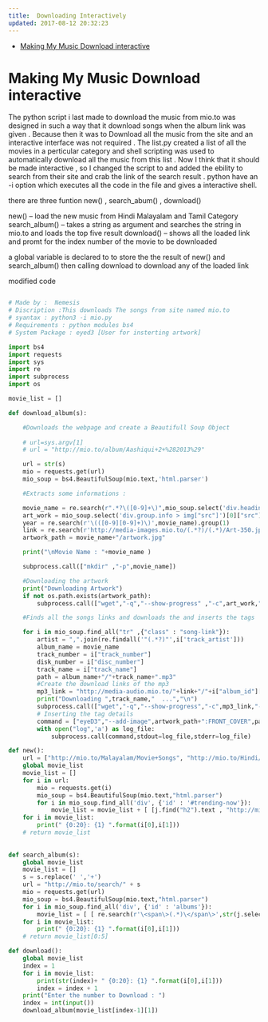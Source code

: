 ```yaml
---
title:  Downloading Interactively
updated: 2017-08-12 20:32:23
---
```


- [Making My Music Download interactive](#org8dd8feb)


<a id="org8dd8feb"></a>

# Making My Music Download interactive

The python script i last made to download the music from mio.to was designed in such a way that it download songs when the album link was given . Because then it was to Download all the music from the site and an interactive interface was not required . The list.py created a list of all the movies in a perticular category and shell scripting was used to automatically download all the music from this list . Now I think that it should be made interactive , so I changed the script to and added the ebility to search from their site and crab the link of the search result . python have an -i option which executes all the code in the file and gives a interactive shell.

there are three funtion new() , search_abum() , download()

new() &#x2013; load the new music from Hindi Malayalam and Tamil Category search_album() &#x2013; takes a string as argument and searches the string in mio.to and loads the top five result download() &#x2013; shows all the loaded link and promt for the index number of the movie to be downloaded

a global variable is declared to to store the the result of new() and search_album() then calling download to download any of the loaded link

modified code

```python

# Made by :  Nemesis
# Discription :This downloads The songs from site named mio.to
# syantax : python3 -i mio.py
# Requirements : python modules bs4
# System Package : eyed3 [User for insterting artwork]

import bs4
import requests
import sys
import re
import subprocess
import os

movie_list = []

def download_album(s):

    #Downloads the webpage and create a Beautifull Soup Object
    
    # url=sys.argv[1]
    # url = "http://mio.to/album/Aashiqui+2+%282013%29"

    url = str(s)
    mio = requests.get(url)
    mio_soup = bs4.BeautifulSoup(mio.text,'html.parser')

    #Extracts some informations :

    movie_name = re.search(r".*?\([0-9]+\)",mio_soup.select('div.heading')[0].text).group(0)
    art_work = mio_soup.select('div.group.info > img["src"]')[0]["src"]
    year = re.search(r'\(([0-9][0-9]+)\)',movie_name).group(1)
    link = re.search(r'http://media-images.mio.to/(.*?)/(.*)/Art-350.jpg',art_work).group(1)
    artwork_path = movie_name+"/artwork.jpg"

    print("\nMovie Name : "+movie_name )

    subprocess.call(["mkdir" ,"-p",movie_name])

    #Downloading the artwork
    print("Downloading Artwork")
    if not os.path.exists(artwork_path):
        subprocess.call(["wget","-q","--show-progress" ,"-c",art_work,"-O",artwork_path])

    #Finds all the songs links and downloads the and inserts the tags

    for i in mio_soup.find_all("tr" ,{"class" : "song-link"}):
        artist = ",".join(re.findall('"(.*?)"',i['track_artist']))
        album_name = movie_name
        track_number = i["track_number"]
        disk_number = i["disc_number"]
        track_name = i["track_name"]
        path = album_name+"/"+track_name+".mp3"
        #Create the download links of the mp3
        mp3_link = "http://media-audio.mio.to/"+link+"/"+i["album_id"][0]+"/"+i["album_id"]+"/"+disk_number+"_"+track_number+" - "+track_name+"-vbr-V5.mp3"
        print("Downloading ",track_name,"  ...","\n")
        subprocess.call(["wget","-q","--show-progress","-c",mp3_link,"-O",path])
        # Inserting the tag details
        command = ["eyeD3","--add-image",artwork_path+":FRONT_COVER",path,"-a",artist,"-A",album_name,"-t",track_name,"-n",track_number,"-Y",year]
        with open("log",'a') as log_file:
            subprocess.call(command,stdout=log_file,stderr=log_file)

def new():
    url = ["http://mio.to/Malayalam/Movie+Songs", "http://mio.to/Hindi/Movie+Songs","http://mio.to/Tamil/Movie+Songs"]
    global movie_list
    movie_list = []
    for i in url:
        mio = requests.get(i)
        mio_soup = bs4.BeautifulSoup(mio.text,"html.parser")
        for i in mio_soup.find_all('div', {'id' : '#trending-now'}):
            movie_list = movie_list + [ [j.find("h2").text , "http://mio.to"+j["href"]] for j in i.select("a")]
    for i in movie_list:
        print(" {0:20}: {1} ".format(i[0],i[1]))
    # return movie_list
    
            
def search_album(s):
    global movie_list
    movie_list = []
    s = s.replace(' ','+')
    url = "http://mio.to/search/" + s
    mio = requests.get(url)
    mio_soup = bs4.BeautifulSoup(mio.text,"html.parser")
    for i in mio_soup.find_all('div', {'id' : 'albums'}):
        movie_list = [ [ re.search(r'\<span\>(.*)\</span\>',str(j.select('span')[0])).group(1) , "http://mio.to"+j['href'] ] for j in i.select('a')[1:] ]
    for i in movie_list:
        print(" {0:20}: {1} ".format(i[0],i[1]))
    # return movie_list[0:5]

def download():
    global movie_list
    index = 1
    for i in movie_list:
        print(str(index)+ " {0:20}: {1} ".format(i[0],i[1]))
        index = index + 1
    print("Enter the number to Download : ")
    index = int(input())
    download_album(movie_list[index-1][1])
```
